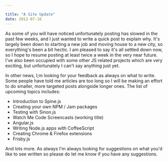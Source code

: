 ```yaml
---

title: "A Site Update"
date: 2012-07-16
---
```


As some of you will have noticed unfortunately posting has slowed in the past few weeks, and I just wanted to write a quick post to explain why. It's largely been down to starting a new job and moving house to a new city, so everything's been a bit hectic. I am pleased to say it's all settled down now, so I hope to resume posting at least twice a week in the very near future. I've also been occupied with some other JS related projects which are very exciting, but unfortunately I can't say anything just yet.

In other news, I;m looking for your feedback as always on what to write. Some people have told me articles are too long so I will be making an effort to do smaller, more targeted posts alongside longer ones. The list of upcoming topics includes:

* Introduction to Spine.js
* Creating your own NPM / Jam packages
* Testing with Sinon.js
* Watch Me Code Screencasts (working title)
* Angular.js
* Writing Node.js apps with CoffeeScript
* Creating Chrome & Firefox extensions
* Frisby.js

And lots more. As always I'm always looking for suggestions on what you'd like to see written so please do let me know if you have any suggestions.
